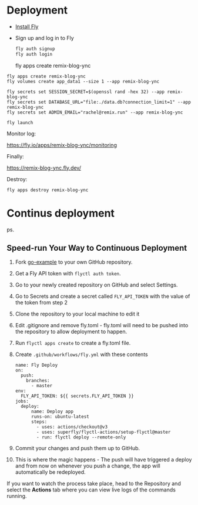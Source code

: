 # Deployment

- [Install Fly](https://fly.io/docs/getting-started/installing-flyctl/)

- Sign up and log in to Fly

  ```sh
  fly auth signup
  fly auth login
  ```

  fly apps create remix-blog-ync

```
fly apps create remix-blog-ync
fly volumes create app_data1 --size 1 --app remix-blog-ync

fly secrets set SESSION_SECRET=$(openssl rand -hex 32) --app remix-blog-ync  
fly secrets set DATABASE_URL="file:./data.db?connection_limit=1" --app remix-blog-ync
fly secrets set ADMIN_EMAIL="rachel@remix.run" --app remix-blog-ync 

fly launch 
```

Monitor log:

https://fly.io/apps/remix-blog-ync/monitoring

Finally:

https://remix-blog-ync.fly.dev/

Destroy:

```
fly apps destroy remix-blog-ync
```

# Continus deployment

ps.

## Speed-run Your Way to Continuous Deployment

1. Fork [go-example](https://github.com/fly-apps/go-example) to your own GitHub repository.

2. Get a Fly API token with `flyctl auth token`.

3. Go to your newly created repository on GitHub and select Settings.

4. Go to Secrets and create a secret called `FLY_API_TOKEN` with the value of the token from step 2

5. Clone the repository to your local machine to edit it

6. Edit .gitignore and remove fly.toml - fly.toml will need to be pushed into the repository to allow deployment to happen.

7. Run `flyctl apps create` to create a fly.toml file.

8. Create `.github/workflows/fly.yml` with these contents

   ```
   name: Fly Deploy
   on:
     push:
       branches:
         - master
   env:
     FLY_API_TOKEN: ${{ secrets.FLY_API_TOKEN }}
   jobs:
     deploy:
         name: Deploy app
         runs-on: ubuntu-latest
         steps:
           - uses: actions/checkout@v3
           - uses: superfly/flyctl-actions/setup-flyctl@master
           - run: flyctl deploy --remote-only
   ```

9. Commit your changes and push them up to GitHub.

10. This is where the magic happens - The push will have triggered a deploy and from now on whenever you push a change, the app will automatically be redeployed.

If you want to watch the process take place, head to the Repository and select the **Actions** tab where you can view live logs of the commands running.

##



